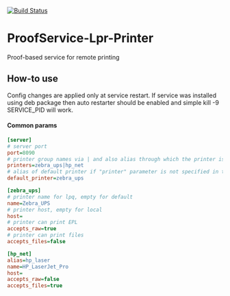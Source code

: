 [![Build Status](https://travis-ci.com/opensoft/proofservice-lpr-printer.svg&branch=develop)](https://travis-ci.com/opensoft/proofservice-lpr-printer)

# ProofService-Lpr-Printer
Proof-based service for remote printing

How-to use
----------
Config changes are applied only at service restart. If service was installed using deb package then auto restarter should be enabled and simple kill -9 SERVICE_PID will work.

#### Common params
```ini
[server]
# server port
port=8090
# printer group names via | and also alias through which the printer is available by "printer" parameter in the URL
printers=zebra_ups|hp_net
# alias of default printer if "printer" parameter is not specified in the URL
default_printer=zebra_ups

[zebra_ups]
# printer name for lpq, empty for default
name=Zebra_UPS
# printer host, empty for local
host=
# printer can print EPL
accepts_raw=true
# printer can print files
accepts_files=false

[hp_net]
alias=hp_laser
name=HP_LaserJet_Pro
host=
accepts_raw=false
accepts_files=true
```
